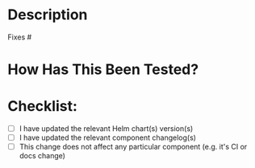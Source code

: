 # Description

<!-- Please describe the changes you made in a few words or sentences. -->

Fixes # <!-- (provide issue number, if applicable; otherwise remove) -->

# How Has This Been Tested?

<!-- Please describe the tests that you ran to verify your changes. Provide instructions so we can reproduce. Please also list any relevant details for your test configuration. -->

# Checklist:
- [ ] I have updated the relevant Helm chart(s) version(s)
- [ ] I have updated the relevant component changelog(s)
- [ ] This change does not affect any particular component (e.g. it's CI or docs change)
